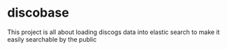 # discobase
This project is all about loading discogs data into elastic search to make it easily searchable by the public
